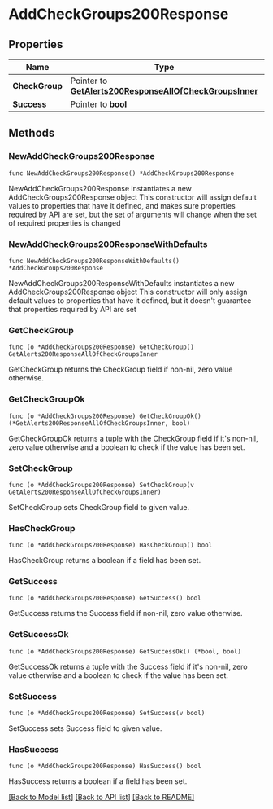 # AddCheckGroups200Response

## Properties

Name | Type | Description | Notes
------------ | ------------- | ------------- | -------------
**CheckGroup** | Pointer to [**GetAlerts200ResponseAllOfCheckGroupsInner**](GetAlerts200ResponseAllOfCheckGroupsInner.md) |  | [optional] 
**Success** | Pointer to **bool** |  | [optional] 

## Methods

### NewAddCheckGroups200Response

`func NewAddCheckGroups200Response() *AddCheckGroups200Response`

NewAddCheckGroups200Response instantiates a new AddCheckGroups200Response object
This constructor will assign default values to properties that have it defined,
and makes sure properties required by API are set, but the set of arguments
will change when the set of required properties is changed

### NewAddCheckGroups200ResponseWithDefaults

`func NewAddCheckGroups200ResponseWithDefaults() *AddCheckGroups200Response`

NewAddCheckGroups200ResponseWithDefaults instantiates a new AddCheckGroups200Response object
This constructor will only assign default values to properties that have it defined,
but it doesn't guarantee that properties required by API are set

### GetCheckGroup

`func (o *AddCheckGroups200Response) GetCheckGroup() GetAlerts200ResponseAllOfCheckGroupsInner`

GetCheckGroup returns the CheckGroup field if non-nil, zero value otherwise.

### GetCheckGroupOk

`func (o *AddCheckGroups200Response) GetCheckGroupOk() (*GetAlerts200ResponseAllOfCheckGroupsInner, bool)`

GetCheckGroupOk returns a tuple with the CheckGroup field if it's non-nil, zero value otherwise
and a boolean to check if the value has been set.

### SetCheckGroup

`func (o *AddCheckGroups200Response) SetCheckGroup(v GetAlerts200ResponseAllOfCheckGroupsInner)`

SetCheckGroup sets CheckGroup field to given value.

### HasCheckGroup

`func (o *AddCheckGroups200Response) HasCheckGroup() bool`

HasCheckGroup returns a boolean if a field has been set.

### GetSuccess

`func (o *AddCheckGroups200Response) GetSuccess() bool`

GetSuccess returns the Success field if non-nil, zero value otherwise.

### GetSuccessOk

`func (o *AddCheckGroups200Response) GetSuccessOk() (*bool, bool)`

GetSuccessOk returns a tuple with the Success field if it's non-nil, zero value otherwise
and a boolean to check if the value has been set.

### SetSuccess

`func (o *AddCheckGroups200Response) SetSuccess(v bool)`

SetSuccess sets Success field to given value.

### HasSuccess

`func (o *AddCheckGroups200Response) HasSuccess() bool`

HasSuccess returns a boolean if a field has been set.


[[Back to Model list]](../README.md#documentation-for-models) [[Back to API list]](../README.md#documentation-for-api-endpoints) [[Back to README]](../README.md)


